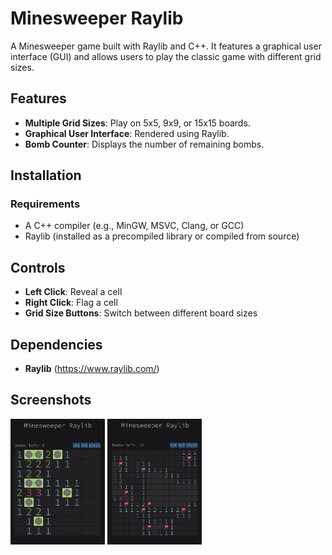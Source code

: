 # Minesweeper Raylib

A Minesweeper game built with Raylib and C++. It features a graphical user interface (GUI) and allows users to play the classic game with different grid sizes.

## Features
- **Multiple Grid Sizes**: Play on 5x5, 9x9, or 15x15 boards.
- **Graphical User Interface**: Rendered using Raylib.
- **Bomb Counter**: Displays the number of remaining bombs.


## Installation
### Requirements
- A C++ compiler (e.g., MinGW, MSVC, Clang, or GCC)
- Raylib (installed as a precompiled library or compiled from source)

## Controls
- **Left Click**: Reveal a cell
- **Right Click**: Flag a cell
- **Grid Size Buttons**: Switch between different board sizes

## Dependencies
- **Raylib** (https://www.raylib.com/)

## Screenshots
<p float="left">
<img src="pics/1.png" width="30%"/>
<img src="pics/2.png" width="30%"/>
</p>